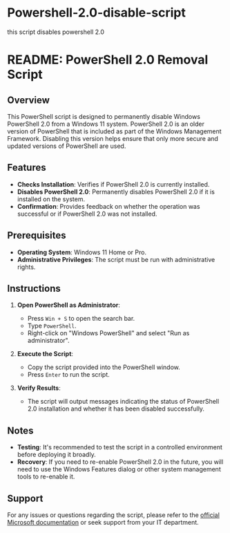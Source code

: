 # Powershell-2.0-disable-script
this script disables powershell 2.0
# README: PowerShell 2.0 Removal Script

## Overview

This PowerShell script is designed to permanently disable Windows PowerShell 2.0 from a Windows 11 system. PowerShell 2.0 is an older version of PowerShell that is included as part of the Windows Management Framework. Disabling this version helps ensure that only more secure and updated versions of PowerShell are used.

## Features

- **Checks Installation**: Verifies if PowerShell 2.0 is currently installed.
- **Disables PowerShell 2.0**: Permanently disables PowerShell 2.0 if it is installed on the system.
- **Confirmation**: Provides feedback on whether the operation was successful or if PowerShell 2.0 was not installed.

## Prerequisites

- **Operating System**: Windows 11 Home or Pro.
- **Administrative Privileges**: The script must be run with administrative rights.

## Instructions

1. **Open PowerShell as Administrator**:
   - Press `Win + S` to open the search bar.
   - Type `PowerShell`.
   - Right-click on "Windows PowerShell" and select "Run as administrator".

2. **Execute the Script**:
   - Copy the script provided into the PowerShell window.
   - Press `Enter` to run the script.

3. **Verify Results**:
   - The script will output messages indicating the status of PowerShell 2.0 installation and whether it has been disabled successfully.

## Notes

- **Testing**: It's recommended to test the script in a controlled environment before deploying it broadly.
- **Recovery**: If you need to re-enable PowerShell 2.0 in the future, you will need to use the Windows Features dialog or other system management tools to re-enable it.

## Support

For any issues or questions regarding the script, please refer to the [official Microsoft documentation](https://docs.microsoft.com/en-us/powershell/scripting/) or seek support from your IT department.

